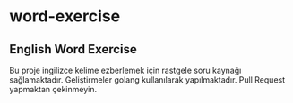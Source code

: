 # word-exercise
## English Word Exercise
Bu proje ingilizce kelime ezberlemek için rastgele soru kaynağı sağlamaktadır. Geliştirmeler golang kullanılarak yapılmaktadır. Pull Request yapmaktan çekinmeyin.
